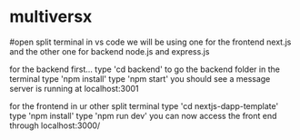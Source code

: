 # multiversx

#open split terminal in vs code
we will be using one for the frontend next.js and the other one for backend node.js and express.js

for the backend first...
type 'cd backend' to go the backend folder in the terminal
type 'npm install'
type 'npm start'
you should see a message server is running at localhost:3001

for the frontend in ur other split terminal
type 'cd nextjs-dapp-template'
type 'npm install'
type 'npm run dev'
you can now access the front end through localhost:3000/
